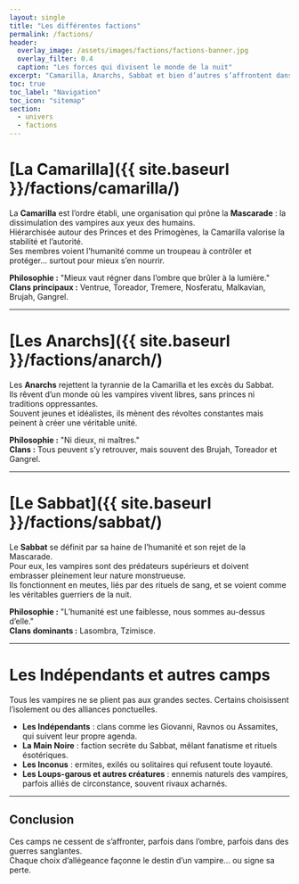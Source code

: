 ```yaml
---
layout: single
title: "Les différentes factions"
permalink: /factions/
header:
  overlay_image: /assets/images/factions/factions-banner.jpg
  overlay_filter: 0.4
  caption: "Les forces qui divisent le monde de la nuit"
excerpt: "Camarilla, Anarchs, Sabbat et bien d’autres s’affrontent dans une guerre éternelle."
toc: true
toc_label: "Navigation"
toc_icon: "sitemap"
section: 
  - univers
  - factions
---
```


# [La Camarilla]({{ site.baseurl }}/factions/camarilla/)
La **Camarilla** est l’ordre établi, une organisation qui prône la **Mascarade** : la dissimulation des vampires aux yeux des humains.  
Hiérarchisée autour des Princes et des Primogènes, la Camarilla valorise la stabilité et l’autorité.  
Ses membres voient l’humanité comme un troupeau à contrôler et protéger… surtout pour mieux s’en nourrir.

**Philosophie :** "Mieux vaut régner dans l’ombre que brûler à la lumière."  
**Clans principaux :** Ventrue, Toreador, Tremere, Nosferatu, Malkavian, Brujah, Gangrel.  

---

# [Les Anarchs]({{ site.baseurl }}/factions/anarch/)
Les **Anarchs** rejettent la tyrannie de la Camarilla et les excès du Sabbat.  
Ils rêvent d’un monde où les vampires vivent libres, sans princes ni traditions oppressantes.  
Souvent jeunes et idéalistes, ils mènent des révoltes constantes mais peinent à créer une véritable unité.

**Philosophie :** "Ni dieux, ni maîtres."  
**Clans :** Tous peuvent s’y retrouver, mais souvent des Brujah, Toreador et Gangrel.  

---

#  [Le Sabbat]({{ site.baseurl }}/factions/sabbat/)
Le **Sabbat** se définit par sa haine de l’humanité et son rejet de la Mascarade.  
Pour eux, les vampires sont des prédateurs supérieurs et doivent embrasser pleinement leur nature monstrueuse.  
Ils fonctionnent en meutes, liés par des rituels de sang, et se voient comme les véritables guerriers de la nuit.

**Philosophie :** "L’humanité est une faiblesse, nous sommes au-dessus d’elle."  
**Clans dominants :** Lasombra, Tzimisce.  

---

# Les Indépendants et autres camps
Tous les vampires ne se plient pas aux grandes sectes. Certains choisissent l’isolement ou des alliances ponctuelles.  

- **Les Indépendants** : clans comme les Giovanni, Ravnos ou Assamites, qui suivent leur propre agenda.  
- **La Main Noire** : faction secrète du Sabbat, mêlant fanatisme et rituels ésotériques.  
- **Les Inconus** : ermites, exilés ou solitaires qui refusent toute loyauté.  
- **Les Loups-garous et autres créatures** : ennemis naturels des vampires, parfois alliés de circonstance, souvent rivaux acharnés.  

---

## Conclusion
Ces camps ne cessent de s’affronter, parfois dans l’ombre, parfois dans des guerres sanglantes.  
Chaque choix d’allégeance façonne le destin d’un vampire… ou signe sa perte.

